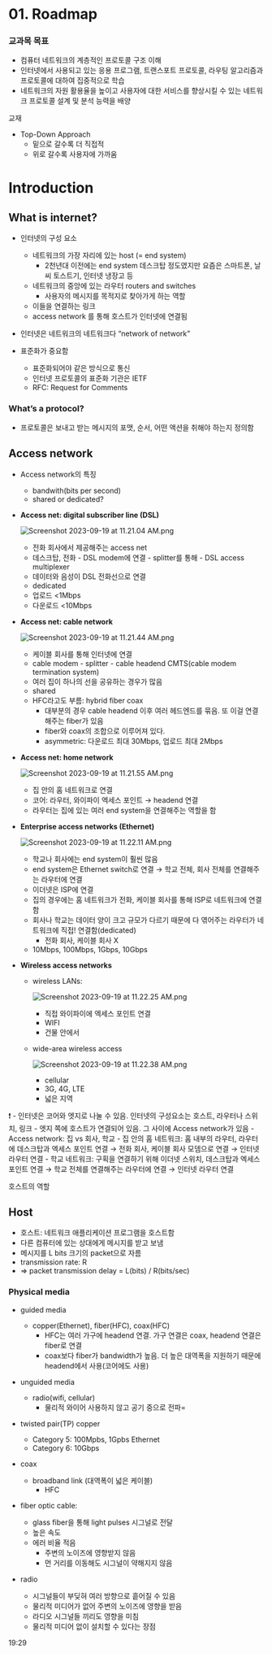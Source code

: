 # 01. Roadmap

### 교과목 목표

- 컴퓨터 네트워크의 계층적인 프로토콜 구조 이해
- 인터넷에서 사용되고 있는 응용 프로그램, 트랜스포트 프로토콜, 라우팅 알고리즘과 프로토콜에 대하여 집중적으로 학습
- 네트워크의 자원 활용율을 높이고 사용자에 대한 서비스를 향상시킬 수 있는 네트워크 프로토콜 설계 및 분석 능력을 배양

교재

- Top-Down Approach
    - 밑으로 갈수록 더 직접적
    - 위로 갈수록 사용자에 가까움

# Introduction

## What is internet?

- 인터넷의 구성 요소
    - 네트워크의 가장 자리에 있는 host (= end system)
        - 2천년대 이전에는 end system 데스크탑 정도였지만 요즘은 스마트폰, 날씨 토스트기, 인터넷 냉장고 등
    - 네트워크의 중앙에 있는 라우터 routers and switches
        - 사용자의 메시지를 목적지로 찾아가게 하는 역할
    - 이들을 연결하는 링크
    - access network 를 통해 호스트가 인터넷에 연결됨

- 인터넷은 네트워크의 네트워크다 “network of network”
- 표준화가 중요함
    - 표준화되어야 같은 방식으로 통신
    - 인터넷 프로토콜의 표준화 기관은 IETF
    - RFC: Request for Comments

### What’s a protocol?

- 프로토콜은 보내고 받는 메시지의 포맷, 순서, 어떤 액션을 취해야 하는지 정의함

## Access network

- Access network의 특징
    - bandwith(bits per second)
    - shared or dedicated?
- **Access net: digital subscriber line (DSL)**
    
    ![Screenshot 2023-09-19 at 11.21.04 AM.png](https://prod-files-secure.s3.us-west-2.amazonaws.com/9dfaa27e-2253-44c7-a1be-9622508402d5/6cb2018c-db47-48a8-b59c-a1e76d2eda9e/Screenshot_2023-09-19_at_11.21.04_AM.png)
    
    - 전화 회사에서 제공해주는 access net
    - 데스크탑, 전화 - DSL modem에 연결 - splitter를 통해 - DSL access multiplexer
    - 데이터와 음성이 DSL 전화선으로 연결
    - dedicated
    - 업로드 <1Mbps
    - 다운로드 <10Mbps
- **Access net: cable network**
    
    ![Screenshot 2023-09-19 at 11.21.44 AM.png](https://prod-files-secure.s3.us-west-2.amazonaws.com/9dfaa27e-2253-44c7-a1be-9622508402d5/da35b2e5-3a7d-4a1a-95d3-019dd43603f6/Screenshot_2023-09-19_at_11.21.44_AM.png)
    
    - 케이블 회사를 통해 인터넷에 연결
    - cable modem - splitter - cable headend CMTS(cable modem termination system)
    - 여러 집이 하나의 선을 공유하는 경우가 많음
    - shared
    - HFC라고도 부름: hybrid fiber coax
        - 대부분의 경우 cable headend 이후 여러 헤드엔드를 묶음. 또 이걸 연결해주는 fiber가 있음
        - fiber와 coax의 조합으로 이루어져 있다.
        - asymmetric: 다운로드 최대 30Mbps, 업로드 최대 2Mbps
- **Access net: home network**
    
    ![Screenshot 2023-09-19 at 11.21.55 AM.png](https://prod-files-secure.s3.us-west-2.amazonaws.com/9dfaa27e-2253-44c7-a1be-9622508402d5/f535441c-a994-4f72-b445-511e71666b1b/Screenshot_2023-09-19_at_11.21.55_AM.png)
    
    - 집 안의 홈 네트워크로 연결
    - 코어: 라우터, 와이파이 엑세스 포인트 → headend 연결
    - 라우터는 집에 있는 여러 end system을 연결해주는 역할을 함
- **Enterprise access networks (Ethernet)**
    
    ![Screenshot 2023-09-19 at 11.22.11 AM.png](https://prod-files-secure.s3.us-west-2.amazonaws.com/9dfaa27e-2253-44c7-a1be-9622508402d5/8a28eda1-7cc6-4e0a-b32b-758a68bebb94/Screenshot_2023-09-19_at_11.22.11_AM.png)
    
    - 학교나 회사에는 end system이 훨씬 많음
    - end system은 Ethernet switch로 연결 → 학교 전체, 회사 전체를 연결해주는 라우터에 연결
    - 이더넷은 ISP에 연결
    - 집의 경우에는 홈 네트워크가 전화, 케이블 회사를 통해 ISP로 네트워크에 연결함
    - 회사나 학교는 데이터 양이 크고 규모가 다르기 때문에 다 엮어주는 라우터가 네트워크에 직접! 연결함(dedicated)
        - 전화 회사, 케이블 회사 X
    - 10Mbps, 100Mbps, 1Gbps, 10Gbps
- **Wireless access networks**
    - wireless LANs:
        
        ![Screenshot 2023-09-19 at 11.22.25 AM.png](https://prod-files-secure.s3.us-west-2.amazonaws.com/9dfaa27e-2253-44c7-a1be-9622508402d5/ccb562ec-164d-4aae-804c-ff9bcfaffd38/Screenshot_2023-09-19_at_11.22.25_AM.png)
        
        - 직접 와이파이에 엑세스 포인트 연결
        - WIFI
        - 건물 안에서
    - wide-area wireless access
        
        ![Screenshot 2023-09-19 at 11.22.38 AM.png](https://prod-files-secure.s3.us-west-2.amazonaws.com/9dfaa27e-2253-44c7-a1be-9622508402d5/c555d00d-9b56-4a44-953f-61959b5c0444/Screenshot_2023-09-19_at_11.22.38_AM.png)
        
        - cellular
        - 3G, 4G, LTE
        - 넓은 지역

<aside>
❗ - 인터넷은 코어와 엣지로 나눌 수 있음. 인터넷의 구성요소는 호스트, 라우터나 스위치, 링크
- 엣지 쪽에 호스트가 연결되어 있음. 그 사이에 Access network가 있음
- Access network: 집 vs 회사, 학교
  - 집 안의 홈 네트워크: 홈 내부의 라우터, 라우터에 데스크탑과 엑세스 포인트 연결 → 전화 회사, 케이블 회사 모뎀으로 연결 → 인터넷 라우터 연결
  - 학교 네트워크: 구획을 연결하기 위해 이더넷 스위치, 데스크탑과 엑세스 포인트 연결 → 학교 전체를 연결해주는 라우터에 연결 → 인터넷 라우터 연결

</aside>

호스트의 역할

## Host

- 호스트: 네트워크 애플리케이션 프로그램을 호스트함
- 다른 컴퓨터에 있는 상대에게 메시지를 받고 보냄
- 메시지를 L bits 크기의 packet으로 자름
- transmission rate: R
- ⇒ packet transmission delay = L(bits) / R(bits/sec)

### Physical media

- guided media
    - copper(Ethernet), fiber(HFC), coax(HFC)
        - HFC는 여러 가구에 headend 연결. 가구 연결은 coax, headend 연결은 fiber로 연결
        - coax보다 fiber가 bandwidth가 높음. 더 높은 대역폭을 지원하기 때문에 headend에서 사용(코어에도 사용)
- unguided media
    - radio(wifi, cellular)
        - 물리적 와이어 사용하지 않고 공기 중으로 전파=
- twisted pair(TP) copper
    - Category 5: 100Mpbs, 1Gpbs Ethernet
    - Category 6: 10Gbps

- coax
    - broadband link (대역폭이 넓은 케이블)
        - HFC
- fiber optic cable:
    - glass fiber을 통해 light pulses 시그널로 전달
    - 높은 속도
    - 에러 비율 적음
        - 주변의 노이즈에 영향받지 않음
        - 먼 거리를 이동해도 시그널이 약해지지 않음
- radio
    - 시그널들이 부딪혀 여러 방향으로 흩어질 수 있음
    - 물리적 미디어가 없어 주변의 노이즈에 영향을 받음
    - 라디오 시그널들 끼리도 영향을 미침
    - 물리적 미디어 없이 설치할 수 있다는 장점

19:29
